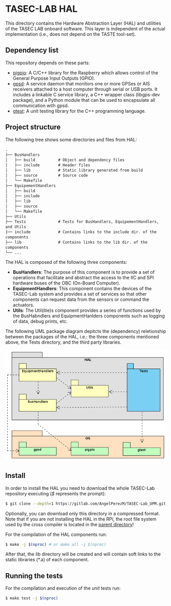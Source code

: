 # TASEC-LAB HAL

This directory contains the Hardware Abstraction Layer (HAL) and utilities of the TASEC LAB onboard software. This layer is independent of the actual implementation (i.e., does not depend on the TASTE tool-set).

## Dependency list

This repository depends on these parts:

* [pigpio](https://github.com/joan2937/pigpio): A C/C++ library for the Raspberry which allows control of the General Purpose Input Outputs (GPIO).
* [gpsd](https://gpsd.gitlab.io/gpsd/): A service daemon that monitors one or more GPSes or AIS receivers attached to a host computer through serial or USB ports. It includes a linkable C service library, a C++ wrapper class (libgps-dev package), and a Python module that can be used to encapsulate all communication with gpsd.
* [gtest](https://github.com/google/googletest): A unit testing library for the C++ programming language.

## Project structure
The following tree shows some directories and files from HAL:
```
.
├── BusHandlers
│   ├── build          # Object and dependency files
│   ├── include        # Header files
│   ├── lib            # Static library generated from build
│   ├── source         # Source code
│   └── Makefile
├── EquipementHandlers
│   ├── build
│   ├── include
│   ├── lib
│   ├── source
│   └── Makefile
├── Utils
├── Tests              # Tests for BusHandlers, EquipementHandlers, and Utils
├── include            # Contains links to the include dir. of the components
├── lib                # Contains links to the lib dir. of the components
└── ...
```

The HAL is composed of the following three components:

* **BusHandlers**: The purpose of this component is to provide a set of operations that facilitate and abstract the access to the IIC and SPI hardware buses of the OBC (On-Board Computer).
* **EquipmentHandlers**: This component contains the devices of the TASEC-Lab system and provides a set of services so that other components can request data from the sensors or command the actuators.
* **Utils**: The Util(itie)s component provides a series of functions used by the BusHabndlers and EquipmentHanlders components such as logging of data, debug prints, etc.

The following UML package diagram depitcts the (dependency) reletionship between the packages of the HAL, i.e.: the three components mentioned above, the Tests directory, and the third party libraries.

![HAL_UML_Package](../Doc/Images/HAL_UML_Package.png)

## Install

In order to install the HAL you need to download the whole TASEC-Lab repository executing (*$* represents the prompt):
```bash
$ git clone --depth=1 https://gitlab.com/AngelPerezM/TASEC-Lab_UPM.git
```

Optionally, you can download only this directory in a compressed format. Note that if you are not installing the HAL in the RPi, the root file system used by the cross compiler is located in the [parent directory](https://gitlab.com/AngelPerezM/TASEC-Lab_UPM/-/tree/master/RPI_rootfs_v3/usr)!

For the compilation of the HAL components run:
```bash
$ make -j $(nproc) # or make all -j $(nproc)
```
After that, the lib directory will be created and will contain soft links to the static libraries (\*.a) of each component.

## Running the tests

For the compilation and execution of the *unit* tests run:
```bash
$ make test -j $(nproc)
```
